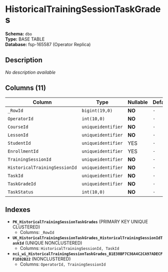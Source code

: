 # HistoricalTrainingSessionTaskGrades

**Schema:** `dbo`  
**Type:** BASE TABLE  
**Database:** fsp-165587 (Operator Replica)

## Description

*No description available*

## Columns (11)

| Column | Type | Nullable | Default | Keys | Description |
|--------|------|----------|---------|------|-------------|
| `_RowId` | `bigint(19,0)` | **NO** | `-` | PK | - |
| `OperatorId` | `int(10,0)` | **NO** | `-` | - | - |
| `CourseId` | `uniqueidentifier` | **NO** | `-` | - | - |
| `LessonId` | `uniqueidentifier` | **NO** | `-` | - | - |
| `StudentId` | `uniqueidentifier` | YES | `-` | - | - |
| `EnrollmentId` | `uniqueidentifier` | YES | `-` | - | - |
| `TrainingSessionId` | `uniqueidentifier` | **NO** | `-` | - | - |
| `HistoricalTrainingSessionId` | `uniqueidentifier` | **NO** | `-` | - | - |
| `TaskId` | `uniqueidentifier` | **NO** | `-` | - | - |
| `TaskGradeId` | `uniqueidentifier` | **NO** | `-` | - | - |
| `TaskStatus` | `int(10,0)` | **NO** | `-` | - | - |

## Indexes

- **`PK_HistoricalTrainingSessionTaskGrades`** (PRIMARY KEY UNIQUE CLUSTERED)
  - Columns: `_RowId`
- **`UK_HistoricalTrainingSessionTaskGrades_HistoricalTrainingSessionIdTaskId`** (UNIQUE NONCLUSTERED)
  - Columns: `HistoricalTrainingSessionId, TaskId`
- **`nci_wi_HistoricalTrainingSessionTaskGrades_B1E38BF7C36A4C2CA97ADECFF1E02B22`** (NONCLUSTERED)
  - Columns: `OperatorId, TrainingSessionId`
